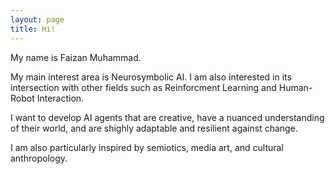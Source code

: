 ```yaml
---
layout: page
title: Hi!
---
```


<div class="hero inner">
    <p class="hero-text">
    My name is Faizan Muhammad.
	</p>
	<p></p>
    <p class="hero-text">
    My main interest area is Neurosymbolic AI. I am also interested in its intersection with other fields such as Reinforcment Learning and Human-Robot Interaction.
    </p>
    <p></p>
    <p class="hero-text">
    I want to develop AI agents that are creative, have a nuanced understanding of their world, and are shighly adaptable and resilient against change.
	</p>
    <p></p>
    <p class="hero-text">
    I am also particularly inspired by semiotics, media art, and cultural anthropology.
    </p>

</div>  
